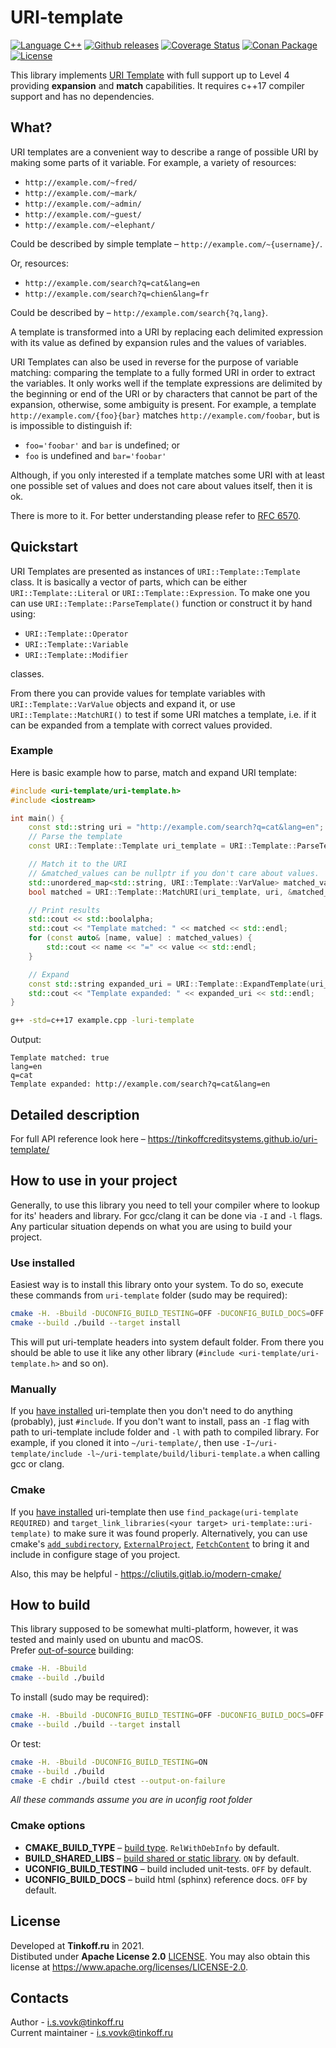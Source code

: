 # URI-template

[![Language C++](https://img.shields.io/badge/language-c++-blue.svg?logo=c%2B%2B)](https://isocpp.org)
[![Github releases](https://img.shields.io/github/release/TinkoffCreditSystems/uri-template.svg)](https://github.com/TinkoffCreditSystems/uri-template/releases)
[![Coverage Status](https://coveralls.io/repos/github/TinkoffCreditSystems/uri-template/badge.svg?branch=develop)](https://coveralls.io/github/TinkoffCreditSystems/uri-template?branch=develop)
[![Conan Package](https://img.shields.io/badge/Conan-package-blueviolet)](https://conan.io/center/tcsbank-uri-template)
[![License](https://img.shields.io/github/license/TinkoffCreditSystems/uri-template.svg)](./LICENSE)

This library implements [URI Template](https://tools.ietf.org/html/rfc6570) with full support up to Level 4 providing **expansion** and **match** capabilities. It requires c++17 compiler support and has no dependencies.

## What?

URI templates are a convenient way to describe a range of possible URI by making some parts of it variable. For example, a variety of resources:
* `http://example.com/~fred/`
* `http://example.com/~mark/`
* `http://example.com/~admin/`
* `http://example.com/~guest/`
* `http://example.com/~elephant/`

Could be described by simple template – `http://example.com/~{username}/`.

Or, resources:
* `http://example.com/search?q=cat&lang=en`
* `http://example.com/search?q=chien&lang=fr`

Could be described by – `http://example.com/search{?q,lang}`.

A template is transformed into a URI by replacing each delimited expression with its value as defined by expansion rules and the values of variables.

URI Templates can also be used in reverse for the purpose of variable matching: comparing the template to a fully formed URI in order to extract the variables. It only works well if the template expressions are delimited by the beginning or end of the URI or by characters that cannot be part of the expansion, otherwise, some ambiguity is present. For example, a template `http://example.com/{foo}{bar}` matches `http://example.com/foobar`, but is is impossible to distinguish if:
* `foo='foobar'` and `bar` is undefined; or
* `foo` is undefined and `bar='foobar'`

Although, if you only interested if a template matches some URI with at least one possible set of values and does not care about values itself, then it is ok.

There is more to it. For better understanding please refer to [RFC 6570](https://tools.ietf.org/html/rfc6570).

## Quickstart

URI Templates are presented as instances of `URI::Template::Template` class. It is basically a vector of parts, which can be either `URI::Template::Literal` or `URI::Template::Expression`. To make one you can use `URI::Template::ParseTemplate()` function or construct it by hand using:
* `URI::Template::Operator`
* `URI::Template::Variable`
* `URI::Template::Modifier`

classes.

From there you can provide values for template variables with `URI::Template::VarValue` objects and expand it, or use `URI::Template::MatchURI()` to test if some URI matches a template, i.e. if it can be expanded from a template with correct values provided.

### Example

Here is basic example how to parse, match and expand URI template:
```c++
#include <uri-template/uri-template.h>
#include <iostream>

int main() {
    const std::string uri = "http://example.com/search?q=cat&lang=en";
    // Parse the template
    const URI::Template::Template uri_template = URI::Template::ParseTemplate("http://example.com/search{?q,lang}");

    // Match it to the URI
    // &matched_values can be nullptr if you don't care about values.
    std::unordered_map<std::string, URI::Template::VarValue> matched_values;
    bool matched = URI::Template::MatchURI(uri_template, uri, &matched_values);

    // Print results
    std::cout << std::boolalpha;
    std::cout << "Template matched: " << matched << std::endl;
    for (const auto& [name, value] : matched_values) {
        std::cout << name << "=" << value << std::endl;
    }

    // Expand
    const std::string expanded_uri = URI::Template::ExpandTemplate(uri_template, matched_values);
    std::cout << "Template expanded: " << expanded_uri << std::endl;
}
```

```bash
g++ -std=c++17 example.cpp -luri-template
```
Output:
```
Template matched: true
lang=en
q=cat
Template expanded: http://example.com/search?q=cat&lang=en
```

## Detailed description

For full API reference look here – https://tinkoffcreditsystems.github.io/uri-template/

## How to use in your project

Generally, to use this library you need to tell your compiler where to lookup for its' headers and library. For gcc/clang it can be done via `-I` and `-l` flags. Any particular situation depends on what you are using to build your project.

### Use installed

Easiest way is to install this library onto your system. To do so, execute these commands from `uri-template` folder (sudo may be required):

```bash
cmake -H. -Bbuild -DUCONFIG_BUILD_TESTING=OFF -DUCONFIG_BUILD_DOCS=OFF
cmake --build ./build --target install
```

This will put uri-template headers into system default folder. From there you should be able to use it like any other library (`#include <uri-template/uri-template.h>` and so on).

### Manually

If you [have installed](#use-installed) uri-template then you don't need to do anything (probably), just `#include`. If you don't want to install, pass an `-I` flag with path to uri-template include folder and `-l` with path to compiled library. For example, if you cloned it into `~/uri-template/`, then use `-I~/uri-template/include -l~/uri-template/build/liburi-template.a` when calling gcc or clang.

### Cmake

If you [have installed](#use-installed) uri-template then use `find_package(uri-template REQUIRED)` and `target_link_libraries(<your target> uri-template::uri-template)` to make sure it was found properly. Alternatively, you can use cmake's [`add_subdirectory`](https://cmake.org/cmake/help/latest/command/add_subdirectory.html), [`ExternalProject`](https://cmake.org/cmake/help/latest/module/ExternalProject.html), [`FetchContent`](https://cmake.org/cmake/help/latest/module/FetchContent.html) to bring it and include in configure stage of you project.

Also, this may be helpful - https://cliutils.gitlab.io/modern-cmake/

## How to build

This library supposed to be somewhat multi-platform, however, it was tested and mainly used on ubuntu and macOS. </br>
Prefer [out-of-source](https://gitlab.kitware.com/cmake/community/-/wikis/FAQ#what-is-an-out-of-source-build) building:

```bash
cmake -H. -Bbuild
cmake --build ./build
```

To install (sudo may be required):
```bash
cmake -H. -Bbuild -DUCONFIG_BUILD_TESTING=OFF -DUCONFIG_BUILD_DOCS=OFF
cmake --build ./build --target install
```

Or test:
```bash
cmake -H. -Bbuild -DUCONFIG_BUILD_TESTING=ON
cmake --build ./build
cmake -E chdir ./build ctest --output-on-failure
```

*All these commands assume you are in uconfig root folder*

### Cmake options

* **CMAKE_BUILD_TYPE** – [build type](https://cmake.org/cmake/help/latest/variable/CMAKE_BUILD_TYPE.html). `RelWithDebInfo` by default.
* **BUILD_SHARED_LIBS** – [build shared or static library](https://cmake.org/cmake/help/v3.0/variable/BUILD_SHARED_LIBS.html). `ON` by default.
* **UCONFIG_BUILD_TESTING** – build included unit-tests. `OFF` by default.
* **UCONFIG_BUILD_DOCS** – build html (sphinx) reference docs. `OFF` by default.

## License

Developed at **Tinkoff.ru** in 2021.\
Distibuted under **Apache License 2.0** [LICENSE](./LICENSE). You may also obtain this license at https://www.apache.org/licenses/LICENSE-2.0.

## Contacts

Author - i.s.vovk@tinkoff.ru\
Current maintainer - i.s.vovk@tinkoff.ru
